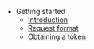 - Getting started
  - [Introduction](/)
  - [Request format](request-format.md)
  - [Obtaining a token](obtain-token.md)

